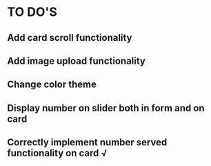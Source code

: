 # TO DO'S

## Add card scroll functionality

## Add image upload functionality

## Change color theme

## Display number on slider both in form and on card

## Correctly implement number served functionality on card √

